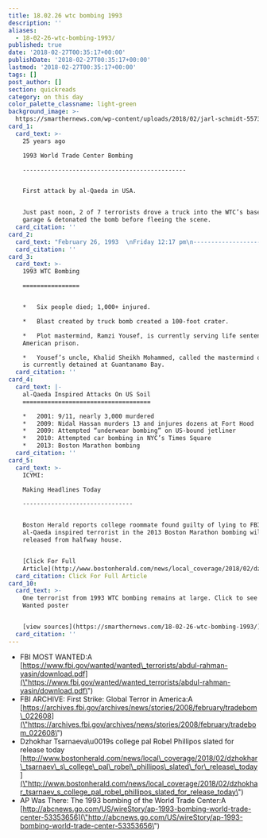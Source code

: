 ```yaml
---
title: 18.02.26 wtc bombing 1993
description: ''
aliases:
  - 18-02-26-wtc-bombing-1993/
published: true
date: '2018-02-27T00:35:17+00:00'
publishDate: '2018-02-27T00:35:17+00:00'
lastmod: '2018-02-27T00:35:17+00:00'
tags: []
post_author: []
section: quickreads
category: on this day
color_palette_classname: light-green
background_image: >-
  https://smarthernews.com/wp-content/uploads/2018/02/jarl-schmidt-557318-360x360.jpg
card_1:
  card_text: >-
    25 years ago  

    1993 World Trade Center Bombing

    ----------------------------------------------


    First attack by al-Qaeda in USA.


    Just past noon, 2 of 7 terrorists drove a truck into the WTC’s basement
    garage & detonated the bomb before fleeing the scene.
  card_citation: ''
card_2:
  card_text: "February 26, 1993  \nFriday 12:17 pm\n-----------------------------------\n\n> “…Middle Eastern terrorism had arrived on American soila\x14with a bang”\n> \n> FBI, \"First Strike: Global Terror in America\""
  card_citation: ''
card_3:
  card_text: >-
    1993 WTC Bombing

    ================


    *   Six people died; 1,000+ injured.

    *   Blast created by truck bomb created a 100-foot crater.

    *   Plot mastermind, Ramzi Yousef, is currently serving life sentence in
    American prison.

    *   Yousef’s uncle, Khalid Sheikh Mohammed, called the mastermind of 9/11,
    is currently detained at Guantanamo Bay.
  card_citation: ''
card_4:
  card_text: |-
    al-Qaeda Inspired Attacks On US Soil
    ====================================

    *   2001: 9/11, nearly 3,000 murdered
    *   2009: Nidal Hassan murders 13 and injures dozens at Fort Hood
    *   2009: Attempted “underwear bombing” on US-bound jetliner
    *   2010: Attempted car bombing in NYC’s Times Square
    *   2013: Boston Marathon bombing
  card_citation: ''
card_5:
  card_text: >-
    ICYMI:  

    Making Headlines Today

    -------------------------------


    Boston Herald reports college roommate found guilty of lying to FBI about
    al-Qaeda inspired terrorist in the 2013 Boston Marathon bombing will be
    released from halfway house.


    [Click For Full
    Article](http://www.bostonherald.com/news/local_coverage/2018/02/dzhokhar_tsarnaev_s_college_pal_robel_phillipos_slated_for_release_today)
  card_citation: Click For Full Article
card_10:
  card_text: >-
    One terrorist from 1993 WTC bombing remains at large. Click to see FBI Most
    Wanted poster


    [view sources](https://smarthernews.com/18-02-26-wtc-bombing-1993/)
  card_citation: ''
---
```

*   FBI MOST WANTED:A [https://www.fbi.gov/wanted/wanted\_terrorists/abdul-rahman-yasin/download.pdf](\"https://www.fbi.gov/wanted/wanted_terrorists/abdul-rahman-yasin/download.pdf\")
*   FBI ARCHIVE: First Strike: Global Terror in America:A [https://archives.fbi.gov/archives/news/stories/2008/february/tradebom\_022608](\"https://archives.fbi.gov/archives/news/stories/2008/february/tradebom_022608\")
*   Dzhokhar Tsarnaeva\\u0019s college pal Robel Phillipos slated for release today [http://www.bostonherald.com/news/local\_coverage/2018/02/dzhokhar\_tsarnaev\_s\_college\_pal\_robel\_phillipos\_slated\_for\_release\_today](\"http://www.bostonherald.com/news/local_coverage/2018/02/dzhokhar_tsarnaev_s_college_pal_robel_phillipos_slated_for_release_today\")
*   AP Was There: The 1993 bombing of the World Trade Center:A [http://abcnews.go.com/US/wireStory/ap-1993-bombing-world-trade-center-53353656](\"http://abcnews.go.com/US/wireStory/ap-1993-bombing-world-trade-center-53353656\")